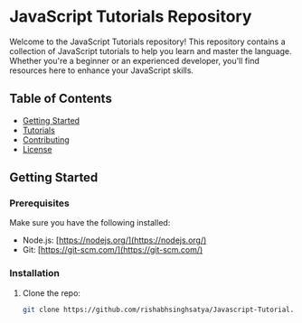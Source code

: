 # JavaScript Tutorials Repository

Welcome to the JavaScript Tutorials repository! This repository contains a collection of JavaScript tutorials to help you learn and master the language. Whether you're a beginner or an experienced developer, you'll find resources here to enhance your JavaScript skills.

## Table of Contents

- [Getting Started](#getting-started)
- [Tutorials](#tutorials)
- [Contributing](#contributing)
- [License](#license)

## Getting Started

### Prerequisites

Make sure you have the following installed:

- Node.js: [https://nodejs.org/](https://nodejs.org/)
- Git: [https://git-scm.com/](https://git-scm.com/)

### Installation

1. Clone the repo:

   ```bash
   git clone https://github.com/rishabhsinghsatya/Javascript-Tutorial.git
